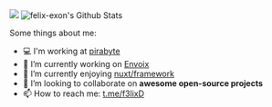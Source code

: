  

<img src="https://github-readme-streak-stats.herokuapp.com/?user=felix-exon"/>

<img  alt="felix-exon's Github Stats" src="https://github-readme-stats.vercel.app/api/top-langs/?username=felix-exon&count_private=true&langs_count=10&layout=compact&theme=dracula" /> 

Some things about me:

- 💻 I'm working at <a href="https://pirabyte.io" target="_blank">pirabyte</a>
- 🔭 I’m currently working on <a href="https://envoix.de" target="_blank">Envoix</a>
- 🌱 I’m currently enjoying <a href="https://github.com/nuxt/framework">nuxt/framework</a>
- 👯 I’m looking to collaborate on <b>awesome open-source projects</b>
- 📫 How to reach me: <a href="https://t.me/f3lixD" taget="_blank">t.me/f3lixD</a>
